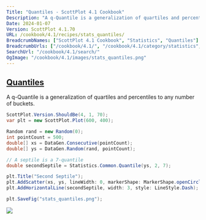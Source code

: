 ```yaml
---
Title: "Quantiles - ScottPlot 4.1 Cookbook"
Description: "A q-Quantile is a generalization of quartiles and percentiles to any number of buckets."
Date: 2024-01-07
Version: ScottPlot 4.1.70
URL: /cookbook/4.1/recipes/stats_quantiles/
BreadcrumbNames: ["ScottPlot 4.1 Cookbook", "Statistics", "Quantiles"]
BreadcrumbUrls: ["/cookbook/4.1/", "/cookbook/4.1/category/statistics", "/cookbook/4.1/recipes/stats_quantiles/"]
SearchUrl: "/cookbook/4.1/search/"
OgImage: "/cookbook/4.1/images/stats_quantiles.png"
---
```


<h2><a id='quantiles' href='/cookbook/4.1/recipes/stats_quantiles/'>Quantiles</a></h2>

A q-Quantile is a generalization of quartiles and percentiles to any number of buckets.

```cs
ScottPlot.Version.ShouldBe(4, 1, 70);
var plt = new ScottPlot.Plot(600, 400);

Random rand = new Random(0);
int pointCount = 500;
double[] xs = DataGen.Consecutive(pointCount);
double[] ys = DataGen.Random(rand, pointCount);

// A septile is a 7-quantile
double secondSeptile = Statistics.Common.Quantile(ys, 2, 7);

plt.Title("Second Septile");
plt.AddScatter(xs, ys, lineWidth: 0, markerShape: MarkerShape.openCircle);
plt.AddHorizontalLine(secondSeptile, width: 3, style: LineStyle.Dash);

plt.SaveFig("stats_quantiles.png");
```

<img src='../../images/stats_quantiles.png' class='d-block mx-auto my-5' />


